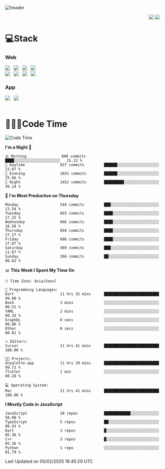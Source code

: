 ![header](https://capsule-render.vercel.app/api?type=waving&color=gradient&height=200&text=Cheri&fontAlign=70&fontAlignY=40&animation=twinkling)


<div align="end">
 <a href="https://cheri.tistory.com/"><img src="https://img.shields.io/badge/Blog-AD29B6?style=flat-square&logo=Tidal&logoColor=white"/></a> 
 <a href="mailto:hey.rnjs1135@gmail.com"><img src="https://img.shields.io/badge/Mail-EA4335?style=flat-square&logo=Gmail&logoColor=white"/></a>
</div>

<h1>💻Stack</h1>
<div>
 <h3>Web</h3>
 <!-- badge : https://shields.io/ -->
 <!-- icon : https://simpleicons.org/?q=Get -->
 <img src="https://img.shields.io/badge/HTML5-e74c3c?style=flat-square&logo=HTML5&logoColor=white"></img> &nbsp 
 <img src="https://img.shields.io/badge/CSS3-0A84FF?style=flat-square&logo=CSS3&logoColor=white"></img> &nbsp 
 <img src="https://img.shields.io/badge/tailwind%2Dcss-06B6D4?style=flat-square&logo=tailwindcss&logoColor=white"/></a> &nbsp 
 <img src="https://img.shields.io/badge/styled%2Dcomponents-DB7093?style=flat-square&logo=styled%2Dcomponents&logoColor=white"/></a>
 <br/>
 <img src="https://img.shields.io/badge/JavaScript-FFCD11?style=flat-square&logo=JavaScript&logoColor=white"></img> &nbsp 
 <img src="https://img.shields.io/badge/React-00BCF6?style=flat-square&logo=React&logoColor=white"></img> &nbsp 
 <img src="https://img.shields.io/badge/Redux-764ABC?style=flat-square&logo=Redux&logoColor=white"/> &nbsp 
 <img src="https://img.shields.io/badge/Zustand-582D3E?style=flat-square&logo=Zustand&logoColor=white"/></a> &nbsp 
 <br/>
 <h3>App</h3>
 <img src="https://img.shields.io/badge/Flutter-02569B?style=flat-square&logo=Flutter&logoColor=white"/></a> &nbsp 
 <img src="https://img.shields.io/badge/Getx-600EB2?style=flat-square"/></a> &nbsp 
</div> 

<br/>

<h1>👩🏼‍💻Code Time</h1>

<!--START_SECTION:waka-->
![Code Time](http://img.shields.io/badge/Code%20Time-4%2C035%20hrs%2033%20mins-blue)

**I'm a Night 🦉** 

```text
🌞 Morning                608 commits         ████░░░░░░░░░░░░░░░░░░░░░   15.13 % 
🌆 Daytime                927 commits         ██████░░░░░░░░░░░░░░░░░░░   23.07 % 
🌃 Evening                1031 commits        ██████░░░░░░░░░░░░░░░░░░░   25.66 % 
🌙 Night                  1452 commits        █████████░░░░░░░░░░░░░░░░   36.14 % 
```
📅 **I'm Most Productive on Thursday** 

```text
Monday                   544 commits         ███░░░░░░░░░░░░░░░░░░░░░░   13.54 % 
Tuesday                  693 commits         ████░░░░░░░░░░░░░░░░░░░░░   17.25 % 
Wednesday                666 commits         ████░░░░░░░░░░░░░░░░░░░░░   16.58 % 
Thursday                 694 commits         ████░░░░░░░░░░░░░░░░░░░░░   17.27 % 
Friday                   686 commits         ████░░░░░░░░░░░░░░░░░░░░░   17.07 % 
Saturday                 469 commits         ███░░░░░░░░░░░░░░░░░░░░░░   11.67 % 
Sunday                   266 commits         ██░░░░░░░░░░░░░░░░░░░░░░░   06.62 % 
```


📊 **This Week I Spent My Time On** 

```text
🕑︎ Time Zone: Asia/Seoul

💬 Programming Languages: 
Dart                     11 hrs 35 mins      █████████████████████████   99.08 % 
Bash                     3 mins              ░░░░░░░░░░░░░░░░░░░░░░░░░   00.51 % 
YAML                     2 mins              ░░░░░░░░░░░░░░░░░░░░░░░░░   00.34 % 
GraphQL                  0 secs              ░░░░░░░░░░░░░░░░░░░░░░░░░   00.06 % 
Other                    0 secs              ░░░░░░░░░░░░░░░░░░░░░░░░░   00.01 % 

🔥 Editors: 
Cursor                   11 hrs 41 mins      █████████████████████████   100.00 % 

🐱‍💻 Projects: 
drpalette-app            11 hrs 39 mins      █████████████████████████   99.72 % 
flutter                  1 min               ░░░░░░░░░░░░░░░░░░░░░░░░░   00.28 % 

💻 Operating System: 
Mac                      11 hrs 41 mins      █████████████████████████   100.00 % 
```

**I Mostly Code in JavaScript** 

```text
JavaScript               28 repos            ████████████░░░░░░░░░░░░░   50.00 % 
TypeScript               5 repos             ██░░░░░░░░░░░░░░░░░░░░░░░   08.93 % 
Dart                     3 repos             █░░░░░░░░░░░░░░░░░░░░░░░░   05.36 % 
C++                      3 repos             █░░░░░░░░░░░░░░░░░░░░░░░░   05.36 % 
Python                   1 repo              ░░░░░░░░░░░░░░░░░░░░░░░░░   01.79 % 
```




 Last Updated on 05/02/2025 18:45:29 UTC
<!--END_SECTION:waka-->
